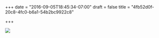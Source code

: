 +++
date = "2016-09-05T18:45:34-07:00"
draft =  false
title = "4fb52d0f-20c8-4fc0-b6a1-54b2bc9922c8"

+++

![](https://d17enza3bfujl8.cloudfront.net/20160815_01_58.jpg)
